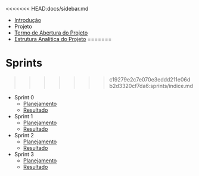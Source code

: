 <<<<<<< HEAD:docs/sidebar.md
- [Introdução](introducao)
- Projeto
- [Termo de Abertura do Projeto](projeto/tap)
- [Estrutura Analitica do Projeto](projeto/eap)
=======
# Sprints
>>>>>>> c19279e2c7e070e3eddd211e06db2d3320cf7da6:sprints/indice.md
- Sprint 0
    - [Planejamento](sprints/sprint0/planejamento)
    - [Resultado](sprints/sprint0/resultado)
- Sprint 1
    - [Planejamento](sprints/sprint1/planejamento)
    - [Resultado](sprints/sprint1/resultado)
- Sprint 2
    - [Planejamento](sprints/sprint2/planejamento)
    - [Resultado](sprints/sprint2/resultado)
- Sprint 3
    - [Planejamento](sprints/sprint3/planejamento)
    - [Resultado](sprints/sprint3/resultado)
